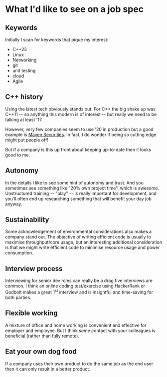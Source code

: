 # What I'd like to see on a job spec

## Keywords

Initially I scan for keywords that pique my interest:

- C++23
- Linux
- Networking
- git
- unit testing
- cloud
- Agile

## C++ history

Using the latest tech obviously stands out. For C++ the big shake up was C++11 -- so anything this modern is of interest -- but really we
need to be talking at least '17.

However, very few companies seem to use '20 in production but a good example is
[Maven Securities](https://www.mavensecurities.com/maven-on-c/). In fact, I do
wonder if being so cutting edge might put people off!

But if a company is this up front about keeping up-to-date then it looks good to me.

## Autonomy


In the details I like to see some hint of autonomy and trust. And you sometimes see something like "20% own project time", which is awesome.
Unstructured training -- "play" -- is really important for development, and
you'll often end up researching something that will benefit your day job
anyway.

## Sustainability

Some acknowledgement of environmental considerations also makes a company stand out. The objective of writing efficient code is usually
to maximise throughput/core usage, but an interesting additional consideration
is that we might write efficient code to minimise resource usage and power
consumption.

## Interview process

Interviewing for senior dev roles can really be a drag five interviews are common. I think an online coding test/exercise using
HackerRank or Godbolt makes a great 1<sup>st</sup> interview and is insightful
and time-saving for both parties.

## Flexible working

A mixture of office and home working is convenient and effective for employer and employee. But I think _some_ contact with your
colleagues is beneficial (rather than fully remote).

## Eat your own dog food

If a company uses their own product to do the same job as the end user then it can only result in a better product.
